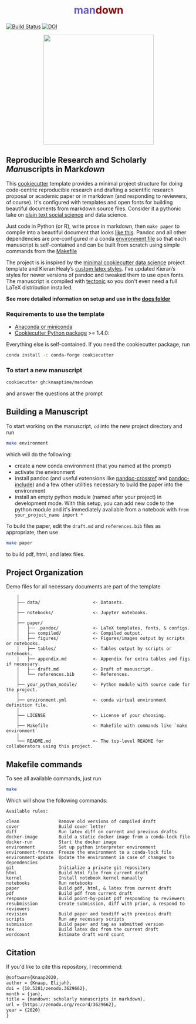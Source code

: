 <h1 align="center"><span style="color: SlateBlue">man</span><span style="color: DarkRed">down</span></h1>

[![Build Status](https://travis-ci.com/knaaptime/mandown.svg?branch=master)](https://travis-ci.com/knaaptime/mandown)
[![DOI](https://zenodo.org/badge/219844156.svg)](https://zenodo.org/badge/latestdoi/219844156)

<p align="center">
<img height=300 src='https://user-images.githubusercontent.com/4213368/73036198-a3a9f200-3dff-11ea-8fb9-3ec91c9939b3.png'>
</p>

## Reproducible Research and Scholarly *Man*uscripts in Mark*down*

This [cookiecutter](https://github.com/cookiecutter/cookiecutter) template provides a minimal project structure for doing code-centric reproducible research and drafting a scientific research proposal or academic paper or in markdown (and responding to reviewers, of course). It's configured with templates and open fonts for building beautiful documents from markdown source files. Consider it a pythonic take on [plain text social science](http://plain-text.co/) and data science.

Just code in Python (or R), write prose in markdown, then `make paper` to compile into a beautiful document that looks [like this](https://knaaptime.com/papers/pdfs/gentrification_markov.pdf?pdf=machine). Pandoc and all other dependencies are pre-configured in a conda [environment file](https://github.com/knaaptime/mandown/blob/master/%7B%7B%20cookiecutter.repo_name%20%7D%7D/environment.yml) so that each manuscript is self-contained and can be built from scratch using simple commands from the [Makefile](https://github.com/knaaptime/mandown/blob/master/%7B%7B%20cookiecutter.repo_name%20%7D%7D/Makefile)

The project is is inspired by the
[minimal cookiecutter data science](https://github.com/hgrif/cookiecutter-ds-python) project template
and Kieran Healy’s [custom latex styles](https://github.com/kjhealy/latex-custom-kjh). I've
updated Kieran’s styles for newer versions of pandoc and tweaked them to use open fonts. The manuscript is compiled with [tectonic](https://tectonic-typesetting.github.io/en-US/) so you don't even need a full LaTeX distribution installed.

**See more detailed information on setup and use in the [docs folder]({{%20cookiecutter.repo_name%20}}/docs/infrastructure/README.md)**

### Requirements to use the template

* [Anaconda or miniconda](https://www.anaconda.com/distribution/)
* [Cookiecutter Python package](http://cookiecutter.readthedocs.org/en/latest/installation.html) >= 1.4.0:

Everything else is self-contained. If you need the cookiecutter package, run

``` bash
conda install -c conda-forge cookiecutter
```

### To start a new manuscript

``` bash
cookiecutter gh:knaaptime/mandown
```

and answer the questions at the prompt

## Building a Manuscript

To start working on the manuscript, `cd` into the new project directory and run

``` bash
make environment
```

which will do the following:

* create a new conda environment (that you named at the prompt)
* activate the environment
* install pandoc (and useful extensions like [pandoc-crossref](https://lierdakil.github.io/pandoc-crossref/) and [pandoc-include](https://github.com/DCsunset/pandoc-include)) and a few other utilities necessary to build the paper into the environment
* install an empty python module (named after your project) in development mode. With this setup,
  you can add new code to the python module and it's immediately available from a notebook with
  `from your_project_name import *`

To build the paper, edit the `draft.md` and `references.bib` files as appropriate, then use

``` bash
make paper
```

to build pdf, html, and latex files.


## Project Organization

Demo files for all necessary documents are part of the template

``` text
    │
    ├── data/                    <- Datasets.
    │
    ├── notebooks/               <- Jupyter notebooks.
    │
    ├── paper/
    │   ├── .pandoc/             <- LaTeX templates, fonts, & configs.
    │   ├── compiled/            <- Compiled output.
    │   ├── figures/             <- Figures/images output by scripts or notebooks.
    │   ├── tables/              <- Tables output by scripts or notebooks.
    │   ├── appendix.md          <- Appendix for extra tables and figs if necessary.
    │   ├── draft.md             <- Draft of manuscript.
    │   └── references.bib       <- References.
    │
    ├── your_python_module/      <- Python module with source code for the project.
    │
    ├── environment.yml          <- conda virtual environment definition file.
    │
    ├── LICENSE                  <- License of your choosing.
    │
    ├── Makefile                 <- Makefile with commands like `make environment` 
    │
    └── README.md                <- The top-level README for collaborators using this project.
```

## Makefile commands

To see all available commands, just run

``` bash
make
```

Which will show the following commands:

``` text
Available rules:

clean               Remove old versions of compiled draft 
cover               Build cover letter 
diff                Run latex diff on current and previous drafts 
docker-image        Build a static docker image from a conda-lock file
docker-run          Start the docker image 
environment         Set up python interpreter environment 
environment-freeze  Freeze the environment to a conda-lock file
environment-update  Update the environment in case of changes to dependencies 
git                 Initialize a private git repository 
html                Build html file from current draft 
kernel              Install notebook kernel manually 
notebooks           Run notebooks 
paper               Build pdf, html, & latex from current draft 
pdf                 Build pdf from current draft 
response            Build point-by-point pdf responding to reviewers
resubmission        Create submission, diff with prior, & respond to reviewers 
revision            Build paper and texdiff with previous draft 
scripts             Run any necessary scripts 
submission          Build paper and tag as submitted version 
tex                 Build latex doc from the current draft 
wordcount           Estimate draft word count 
```

## Citation

If you'd like to cite this repository, I recommend:

``` latex
@software{Knaap2020,
author = {Knaap, Elijah},
doi = {10.5281/zenodo.3629662},
month = {jan},
title = {mandown: scholarly manuscripts in markdown},
url = {https://zenodo.org/record/3629662},
year = {2020}
}
```

